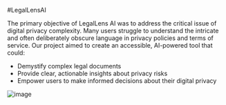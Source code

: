 #LegalLensAI

The primary objective of LegalLens AI was to address the critical issue of digital privacy complexity. Many users struggle to understand the intricate and often deliberately obscure language in privacy policies and terms of service. Our project aimed to create an accessible, AI-powered tool that could:
- Demystify complex legal documents
- Provide clear, actionable insights about privacy risks
- Empower users to make informed decisions about their digital privacy

![image](https://github.com/user-attachments/assets/d2a6228d-44be-4d1e-afcd-2c0bb466a63a)
